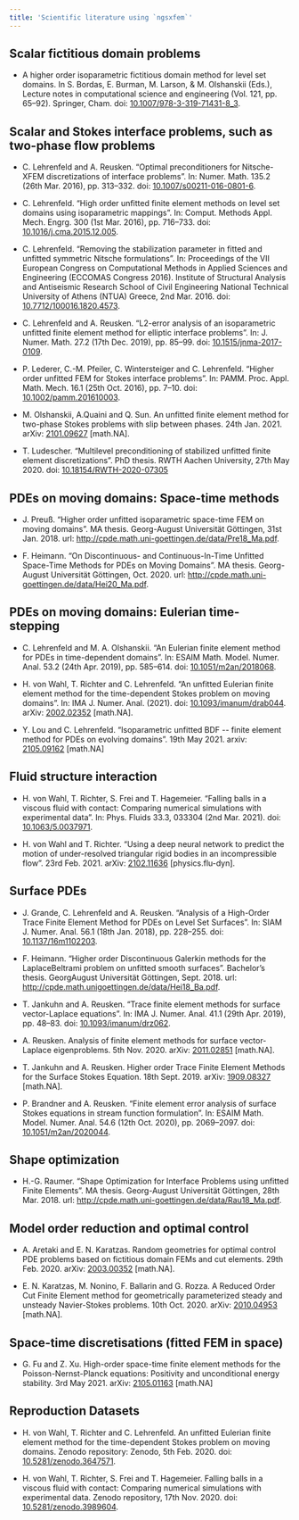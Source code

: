 ```yaml
---
title: 'Scientific literature using `ngsxfem`'
---
```


## Scalar fictitious domain problems
* A higher order isoparametric fictitious domain method for level set domains. In S. Bordas, E. Burman, M. Larson, & M. Olshanskii (Eds.), Lecture notes in computational science and engineering (Vol. 121, pp. 65–92). Springer, Cham. doi: [10.1007/978-3-319-71431-8_3](https://doi.org/10.1007/978-3-319-71431-8_3).

## Scalar and Stokes interface problems, such as two-phase flow problems

* C. Lehrenfeld and A. Reusken. “Optimal preconditioners for Nitsche-XFEM discretizations of interface problems”. In: Numer. Math. 135.2 (26th Mar. 2016), pp. 313–332. doi: [10.1007/s00211-016-0801-6](https://doi.org/10.1007/s00211-016-0801-6).

* C. Lehrenfeld. “High order unfitted finite element methods on level set domains using isoparametric mappings”. In: Comput. Methods Appl. Mech. Engrg. 300 (1st Mar. 2016), pp. 716–733. doi: [10.1016/j.cma.2015.12.005](https://doi.org/10.1016/j.cma.2015.12.005).

* C. Lehrenfeld. “Removing the stabilization parameter in fitted and unfitted symmetric Nitsche formulations”. In: Proceedings of the VII European Congress on Computational Methods in Applied Sciences and Engineering (ECCOMAS Congress 2016). Institute of Structural Analysis and Antiseismic Research School of Civil Engineering National Technical University of Athens (NTUA) Greece, 2nd Mar. 2016. doi: [10.7712/100016.1820.4573](https://doi.org/10.7712/100016.1820.4573).

* C. Lehrenfeld and A. Reusken. “L2-error analysis of an isoparametric unfitted finite element method for elliptic interface problems”. In: J. Numer. Math. 27.2 (17th Dec. 2019), pp. 85–99. doi: [10.1515/jnma-2017-0109](https://doi.org/10.1515/jnma-2017-0109).

* P. Lederer, C.-M. Pfeiler, C. Wintersteiger and C. Lehrenfeld. “Higher order unfitted FEM for Stokes interface problems”. In: PAMM. Proc. Appl. Math. Mech. 16.1 (25th Oct. 2016), pp. 7–10. doi: [10.1002/pamm.201610003](https://doi.org/10.1002/pamm.201610003).

* M. Olshanskii, A.Quaini and Q. Sun. An unfitted finite element method for two-phase Stokes problems with slip between phases. 24th Jan. 2021. arXiv: [2101.09627](https://arxiv.org/abs/2101.09627) [math.NA].

* T. Ludescher. “Multilevel preconditioning of stabilized unfitted finite element discretizations”. PhD thesis. RWTH Aachen University, 27th May 2020. doi: [10.18154/RWTH-2020-07305](https://doi.org/10.18154/RWTH-2020-07305.)

## PDEs on moving domains: Space-time methods

* J. Preuß. “Higher order unfitted isoparametric space-time FEM on moving domains”. MA thesis. Georg-August Universität Göttingen, 31st Jan. 2018. url: http://cpde.math.uni-goettingen.de/data/Pre18_Ma.pdf.

* F. Heimann. “On Discontinuous- and Continuous-In-Time Unfitted Space-Time Methods for PDEs on Moving Domains”. MA thesis. Georg-August Universität Göttingen, Oct. 2020. url: http://cpde.math.uni-goettingen.de/data/Hei20_Ma.pdf.

## PDEs on moving domains: Eulerian time-stepping
* C. Lehrenfeld and M. A. Olshanskii. “An Eulerian finite element method for PDEs in time-dependent domains”. In: ESAIM Math. Model. Numer. Anal. 53.2 (24th Apr. 2019), pp. 585–614. doi: [10.1051/m2an/2018068](https://doi.org/10.1051/m2an/2018068).

* H. von Wahl, T. Richter and C. Lehrenfeld. “An unfitted Eulerian finite element method for the time-dependent Stokes problem on moving domains”. In: IMA J. Numer. Anal. (2021). doi: [10.1093/imanum/drab044](https://doi.org/10.1093/imanum/drab044). arXiv: [2002.02352](https://arxiv.org/abs/2002.02352) [math.NA].

* Y. Lou and C. Lehrenfeld. “Isoparametric unfitted BDF -- finite element method for PDEs on evolving domains”. 19th May 2021. arxiv: [2105.09162](http://arxiv.org/abs/2105.09162) [math.NA]

## Fluid structure interaction

* H. von Wahl, T. Richter, S. Frei and T. Hagemeier. “Falling balls in a viscous fluid with contact: Comparing numerical simulations with experimental data”. In: Phys. Fluids 33.3, 033304 (2nd Mar. 2021). doi: [10.1063/5.0037971](https://doi.org/10.1063/5.0037971).

* H. von Wahl and T. Richter. “Using a deep neural network to predict the motion of under-resolved triangular rigid bodies in an incompressible flow”. 23rd Feb. 2021. arXiv: [2102.11636](https://arxiv.org/abs/2102.11636) [physics.flu-dyn].


##  Surface PDEs

* J. Grande, C. Lehrenfeld and A. Reusken. “Analysis of a High-Order Trace Finite Element Method for PDEs on Level Set Surfaces”. In: SIAM J. Numer. Anal. 56.1 (18th Jan. 2018), pp. 228–255. doi: [10.1137/16m1102203](https://doi.org/10.1137/16m1102203).

 * F. Heimann. “Higher order Discontinuous Galerkin methods for the LaplaceBeltrami problem on unfitted smooth surfaces”. Bachelor’s thesis. GeorgAugust Universität Göttingen, Sept. 2018. url: http://cpde.math.unigoettingen.de/data/Hei18_Ba.pdf.

 * T. Jankuhn and A. Reusken. “Trace finite element methods for surface vector-Laplace equations”. In: IMA J. Numer. Anal. 41.1 (29th Apr. 2019), pp. 48–83. doi: [10.1093/imanum/drz062](https://doi.org/10.1093/imanum/drz062).

* A. Reusken. Analysis of finite element methods for surface vector-Laplace eigenproblems. 5th Nov. 2020. arXiv: [2011.02851](https://arxiv.org/abs/2011.02851) [math.NA].

* T. Jankuhn and A. Reusken. Higher order Trace Finite Element Methods for the Surface Stokes Equation. 18th Sept. 2019. arXiv: [1909.08327](https://arxiv.org/abs/1909.08327) [math.NA].

* P. Brandner and A. Reusken. “Finite element error analysis of surface Stokes equations in stream function formulation”. In: ESAIM Math. Model. Numer. Anal. 54.6 (12th Oct. 2020), pp. 2069–2097. doi: [10.1051/m2an/2020044](https://doi.org/10.1051/m2an/2020044).

## Shape optimization
* H.-G. Raumer. “Shape Optimization for Interface Problems using unfitted Finite Elements”. MA thesis. Georg-August Universität Göttingen, 28th Mar. 2018. url: http://cpde.math.uni-goettingen.de/data/Rau18_Ma.pdf.

## Model order reduction and optimal control
* A. Aretaki and E. N. Karatzas. Random geometries for optimal control PDE problems based on fictitious domain FEMs and cut elements. 29th Feb. 2020. arXiv: [2003.00352](https://arxiv.org/abs/2003.00352) [math.NA].

* E. N. Karatzas, M. Nonino, F. Ballarin and G. Rozza. A Reduced Order Cut Finite Element method for geometrically parameterized steady and unsteady Navier-Stokes problems. 10th Oct. 2020. arXiv: [2010.04953](https://arxiv.org/abs/2010.04953) [math.NA].

## Space-time discretisations (fitted FEM in space)
* G. Fu and Z. Xu. High-order space-time finite element methods for the Poisson-Nernst-Planck equations: Positivity and unconditional energy stability. 3rd May 2021. arXiv: [2105.01163](https://arxiv.org/abs/2105.01163) [math.NA]

## Reproduction Datasets

* H. von Wahl, T. Richter and C. Lehrenfeld. An unfitted Eulerian finite element method for the time-dependent Stokes problem on moving domains. Zenodo repository: Zenodo, 5th Feb. 2020. doi: [10.5281/zenodo.3647571](https://doi.org/10.5281/zenodo.3647571).

* H. von Wahl, T. Richter, S. Frei and T. Hagemeier. Falling balls in a viscous fluid with contact: Comparing numerical simulations with experimental data. Zenodo repository, 17th Nov. 2020. doi: [10.5281/zenodo.3989604](https://doi.org/10.5281/zenodo.3989604).
